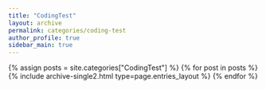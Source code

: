 ```yaml
---
title: "CodingTest"
layout: archive
permalink: categories/coding-test
author_profile: true
sidebar_main: true
---
```



{% assign posts = site.categories["CodingTest"] %}
{% for post in posts %} {% include archive-single2.html type=page.entries_layout %} {% endfor %}